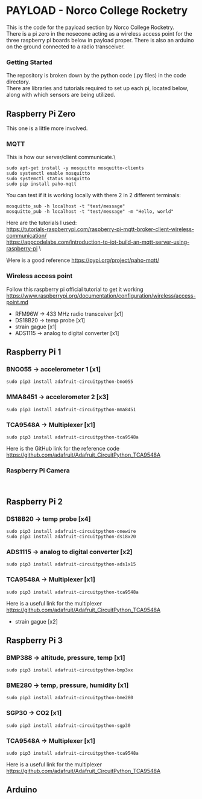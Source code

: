 # PAYLOAD - Norco College Rocketry

This is the code for the payload section by Norco College Rocketry.\
There is a pi zero in the nosecone acting as a wireless access point for the three raspberry pi boards below in payload proper. There is also an arduino on the ground connected to a radio transceiver.

### Getting Started
The repository is broken down by the python code (.py files) in the code directory.\
There are libraries and tutorials required to set up each pi, located below, along with which sensors are being utilized.

## Raspberry Pi Zero
This one is a little more involved.
### MQTT
This is how our server/client communicate.\
```
sudo apt-get install -y mosquitto mosquitto-clients
sudo systemctl enable mosquitto
sudo systemctl status mosquitto
sudo pip install paho-mqtt
```
You can test if it is working locally with there 2 in 2 different terminals:
```
mosquitto_sub -h localhost -t "test/message"
mosquitto_pub -h localhost -t "test/message" -m "Hello, world"
```
Here are the tutorials I used: \
https://tutorials-raspberrypi.com/raspberry-pi-mqtt-broker-client-wireless-communication/ \
https://appcodelabs.com/introduction-to-iot-build-an-mqtt-server-using-raspberry-pi \  

\Here is a good reference
https://pypi.org/project/paho-mqtt/


### Wireless access point
Follow this raspberry pi official tutorial to get it working\
https://www.raspberrypi.org/documentation/configuration/wireless/access-point.md

* RFM96W -> 433 MHz radio transceiver [x1]
* DS18B20 -> temp probe [x1]
* strain gague [x1]
* ADS1115 -> analog to digital converter [x1]

## Raspberry Pi 1
### BNO055   -> accelerometer 1 [x1]
```
sudo pip3 install adafruit-circuitpython-bno055
```
### MMA8451  -> accelerometer 2 [x3]
```
sudo pip3 install adafruit-circuitpython-mma8451
```
### TCA9548A -> Multiplexer [x1]
```
sudo pip3 install adafruit-circuitpython-tca9548a
```
Here is the GitHub link for the reference code\
https://github.com/adafruit/Adafruit_CircuitPython_TCA9548A
### Raspberry Pi Camera
```
 
```

## Raspberry Pi 2
### DS18B20 -> temp probe [x4]
```
sudo pip3 install adafruit-circuitpython-onewire
sudo pip3 install adafruit-circuitpython-ds18x20 
```
### ADS1115 -> analog to digital converter [x2]
```
sudo pip3 install adafruit-circuitpython-ads1x15
```
### TCA9548A -> Multiplexer [x1]
```
sudo pip3 install adafruit-circuitpython-tca9548a
```
Here is a useful link for the multiplexer\
https://github.com/adafruit/Adafruit_CircuitPython_TCA9548A
* strain gague [x2]

## Raspberry Pi 3
### BMP388 -> altitude, pressure, temp [x1]
```
sudo pip3 install adafruit-circuitpython-bmp3xx
```
### BME280 -> temp, pressure, humidity [x1]
```
sudo pip3 install adafruit-circuitpython-bme280
```
### SGP30  -> CO2 [x1]
```
sudo pip3 install adafruit-circuitpython-sgp30
```
### TCA9548A -> Multiplexer [x1]
```
sudo pip3 install adafruit-circuitpython-tca9548a
```
Here is a useful link for the multiplexer\
https://github.com/adafruit/Adafruit_CircuitPython_TCA9548A

## Arduino
